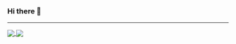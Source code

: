 ### Hi there 👋

---

<a href="https://github.com/copocaneta">
  <img align="center" src="https://github-readme-stats.vercel.app/api?username=copocaneta&count_private=true&show_icons=true&theme=cobalt" />
</a>
<a href="https://github.com/copocaneta">
  <img align="center" src="https://github-readme-stats.vercel.app/api/top-langs/?username=copocaneta&layout=compact" />
</a>

<!--
**copocaneta/copocaneta** is a ✨ _special_ ✨ repository because its `README.md` (this file) appears on your GitHub profile.

Here are some ideas to get you started:

- 🔭 I’m currently working on ...
- 🌱 I’m currently learning ...
- 👯 I’m looking to collaborate on ...
- 🤔 I’m looking for help with ...
- 💬 Ask me about ...
- 📫 How to reach me: ...
- 😄 Pronouns: ...
- ⚡ Fun fact: ...
-->
